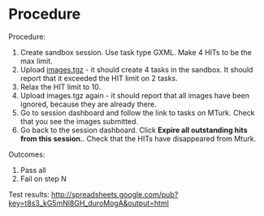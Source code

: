 # Procedure #

Procedure:
  1. Create sandbox session. Use task type GXML. Make 4 HITs to be the max limit.
  1. Upload [images.tgz](http://cv-web-annotation-toolkit.googlecode.com/files/images.tgz) - it should create 4 tasks in the sandbox. It should report that it exceeded the HIT limit on 2 tasks.
  1. Relax the HIT limit to 10.
  1. Upload images.tgz again - it should report that all images have been ignored, because they are already there.
  1. Go to session dashboard and follow the link to tasks on MTurk. Check that you see the images submitted.
  1. Go back to the session dashboard. Click **Expire all outstanding hits from this session.**. Check that the HITs have disappeared from Mturk.

Outcomes:
  1. Pass all
  1. Fail on step N

Test results:
http://spreadsheets.google.com/pub?key=t8s3_kG5mNl8GH_duroMogA&output=html